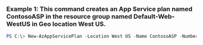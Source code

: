 ### Example 1: This command creates an App Service plan named ContosoASP in the resource group named Default-Web-WestUS in Geo location West US.
```powershell
PS C:\> New-AzAppServicePlan -Location West US -Name ContosoASP -NumberofWorkers 1 -ResourceGroupName Default-Web-WestUS -Tier Free -WorkerSize Small
```

